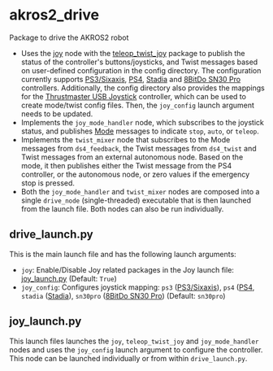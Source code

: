 # akros2_drive
Package to drive the AKROS2 robot

* Uses the [joy](https://github.com/adityakamath/joystick_drivers/tree/ros2/joy) node with the [teleop_twist_joy](https://github.com/ros2/teleop_twist_joy) package to publish the status of the controller's buttons/joysticks, and Twist messages based on user-defined configuration in the config directory. The configuration currently supports [PS3/Sixaxis](https://en.wikipedia.org/wiki/Sixaxis), [PS4](https://www.playstation.com/nl-nl/accessories/dualshock-4-wireless-controller/), [Stadia](https://stadia.google.com/controller/) and [8BitDo SN30 Pro](https://www.8bitdo.com/sn30-pro-g-classic-or-sn30-pro-sn/) controllers. Additionally, the config directory also provides the mappings for the [Thrustmaster USB Joystick](https://www.thrustmaster.com/nl-be/products/usb-joystick/) controller, which can be used to create mode/twist config files. Then, the ```joy_config``` launch argument needs to be updated.
* Implements the ```joy_mode_handler``` node, which subscribes to the joystick status, and publishes [Mode](https://github.com/adityakamath/akros2_msgs/blob/master/msg/Mode.msg) messages to indicate ```stop```, ```auto```, or ```teleop```.
* Implements the ```twist_mixer``` node that subscribes to the Mode messages from ```ds4_feedback```, the Twist messages from ```ds4_twist``` and Twist messages from an external autonomous node. Based on the mode, it then publishes either the Twist message from the PS4 controller, or the autonomous node, or zero values if the emergency stop is pressed.
* Both the ```joy_mode_handler``` and ```twist_mixer``` nodes are composed into a single ```drive_node``` (single-threaded) executable that is then launched from the launch file. Both nodes can also be run individually.

## drive_launch.py
This is the main launch file and has the following launch arguments:

* ```joy```: Enable/Disable Joy related packages in the Joy launch file: [joy_launch.py](https://github.com/adityakamath/akros2_drive/blob/humble/launch/joy_launch.py) (Default: ```True```)
* ```joy_config```: Configures joystick mapping: ```ps3``` ([PS3/Sixaxis](https://en.wikipedia.org/wiki/Sixaxis)), ```ps4``` ([PS4](https://www.playstation.com/nl-nl/accessories/dualshock-4-wireless-controller/), ```stadia``` ([Stadia](https://stadia.google.com/controller/)), ```sn30pro``` ([8BitDo SN30 Pro](https://www.8bitdo.com/sn30-pro-g-classic-or-sn30-pro-sn/)) (Default: ```sn30pro```)

## joy_launch.py
This launch files launches the ```joy```, ```teleop_twist_joy``` and ```joy_mode_handler``` nodes and uses the ```joy_config``` launch argument to configure the controller. This node can be launched individually or from within ```drive_launch.py```.
